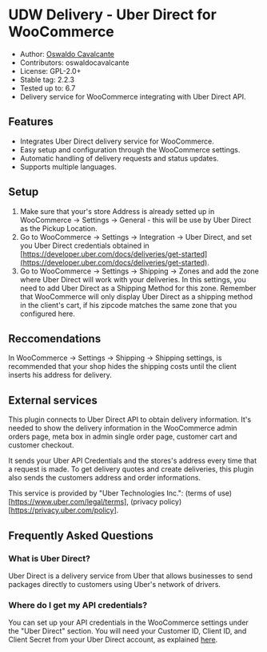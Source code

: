 # UDW Delivery - Uber Direct for WooCommerce

- Author: [Oswaldo Cavalcante](https://oswaldocavalcante.com/)
- Contributors: oswaldocavalcante
- License: GPL-2.0+
- Stable tag: 2.2.3
- Tested up to: 6.7
- Delivery service for WooCommerce integrating with Uber Direct API.

## Features

- Integrates Uber Direct delivery service for WooCommerce.
- Easy setup and configuration through the WooCommerce settings.
- Automatic handling of delivery requests and status updates.
- Supports multiple languages.

## Setup

1. Make sure that your's store Address is already setted up in WooCommerce -> Settings -> General - this will be use by Uber Direct as the Pickup Location.
2. Go to WooCommerce -> Settings -> Integration -> Uber Direct, and set you Uber Direct credentials obtained in [https://developer.uber.com/docs/deliveries/get-started](https://developer.uber.com/docs/deliveries/get-started).
3. Go to WooCommerce -> Settings -> Shipping -> Zones and add the zone where Uber Direct will work with your deliveries. In this settings, you need to add Uber Direct as a Shipping Method for this zone. Remember that WooCommerce will only display Uber Direct as a shipping method in the client's cart, if his zipcode matches the same zone that you configured here.

## Reccomendations

In WooCommerce -> Settings -> Shipping -> Shipping settings, is recommended that your shop hides the shipping costs until the client inserts his address for delivery.

## External services

This plugin connects to Uber Direct API to obtain delivery information. It's needed to show the delivery information in the WooCommerce admin orders page, meta box in admin single order page, customer cart and customer checkout.

It sends your Uber API Credentials and the stores's address every time that a request is made. To get delivery quotes and create deliveries, this plugin also sends the customers address and order informations.

This service is provided by "Uber Technologies Inc.": (terms of use)[https://www.uber.com/legal/terms], (privacy policy)[https://privacy.uber.com/policy].


## Frequently Asked Questions

### What is Uber Direct?

Uber Direct is a delivery service from Uber that allows businesses to send packages directly to customers using Uber's network of drivers.

### Where do I get my API credentials?

You can set up your API credentials in the WooCommerce settings under the "Uber Direct" section. You will need your Customer ID, Client ID, and Client Secret from your Uber Direct account, as explained [here](https://developer.uber.com/docs/deliveries/get-started).